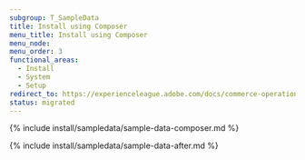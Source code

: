 ```yaml
---
subgroup: T_SampleData
title: Install using Composer
menu_title: Install using Composer
menu_node:
menu_order: 3
functional_areas:
  - Install
  - System
  - Setup
redirect_to: https://experienceleague.adobe.com/docs/commerce-operations/installation-guide/next-steps/sample-data/composer-packages.html
status: migrated
---
```


{% include install/sampledata/sample-data-composer.md %}

{% include install/sampledata/sample-data-after.md %}
